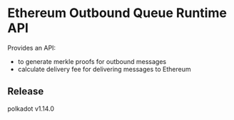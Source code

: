 # Ethereum Outbound Queue Runtime API

Provides an API:

- to generate merkle proofs for outbound messages
- calculate delivery fee for delivering messages to Ethereum


## Release

polkadot v1.14.0
